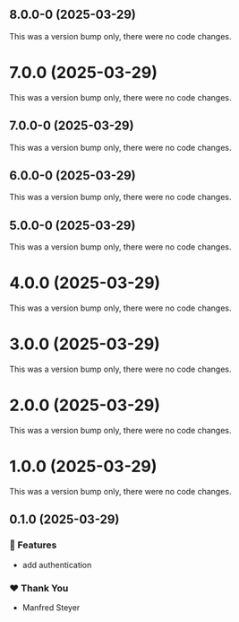 ## 8.0.0-0 (2025-03-29)

This was a version bump only, there were no code changes.

# 7.0.0 (2025-03-29)

This was a version bump only, there were no code changes.

## 7.0.0-0 (2025-03-29)

This was a version bump only, there were no code changes.

## 6.0.0-0 (2025-03-29)

This was a version bump only, there were no code changes.

## 5.0.0-0 (2025-03-29)

This was a version bump only, there were no code changes.

# 4.0.0 (2025-03-29)

This was a version bump only, there were no code changes.

# 3.0.0 (2025-03-29)

This was a version bump only, there were no code changes.

# 2.0.0 (2025-03-29)

This was a version bump only, there were no code changes.

# 1.0.0 (2025-03-29)

This was a version bump only, there were no code changes.

## 0.1.0 (2025-03-29)

### 🚀 Features

- add authentication

### ❤️ Thank You

- Manfred Steyer